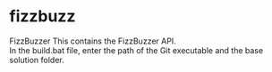 # fizzbuzz
FizzBuzzer
This contains the FizzBuzzer API.  
In the build.bat file, enter the path of the Git executable and the base solution folder.
